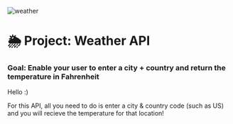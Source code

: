 
![weather](imgs/weatherpic.jpg)

# 🌦 Project: Weather API

### Goal: Enable your user to enter a city + country and return the temperature in Fahrenheit



Hello :)

For this API, all you need to do is enter a city & country code (such as US) and you will recieve the temperature for that location! 



